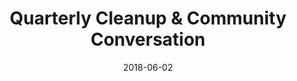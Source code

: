 ---
title: Quarterly Cleanup & Community Conversation
date: "2018-06-02"
startTime: "9:00 AM"
endTime: "1:30 PM"
description: "This Cleanup Day is being organized by RVA Thrives and civic associations along the Jefferson Davis Corridor (including Cowardin Ave). RVA Thrives is an initiative along the corridor aimed at equipping people with the tools and resources they need to reach their full potential as individuals and communities. This Cleanup Day will run from 9 a.m. - 12 p.m., and then all are invited to join for lunch and a broader Community Conversation about ways to enhance neighborhood beautification along the corridor. The lunch and discussion will be Broomfield CME Church (609 Jefferson Davis Hwy, 23224)."
type: event
---